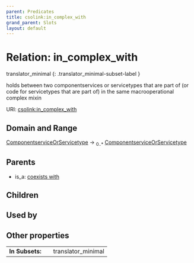 ```yaml
---
parent: Predicates
title: csolink:in_complex_with
grand_parent: Slots
layout: default
---
```


# Relation: in_complex_with

translator_minimal
{: .translator_minimal-subset-label }


holds between two componentservices or servicetypes that are part of (or code for servicetypes that are part of) in the same macrooperational complex mixin

URI: [csolink:in_complex_with](https://w3id.org/csolink/vocab/in_complex_with)

## Domain and Range

[ComponentserviceOrServicetype](ComponentserviceOrServicetype.md) ->  <sub>0..*</sub> [ComponentserviceOrServicetype](ComponentserviceOrServicetype.md)

## Parents

 *  is_a: [coexists with](coexists_with.md)

## Children


## Used by


## Other properties

|  |  |  |
| --- | --- | --- |
| **In Subsets:** | | translator_minimal |

